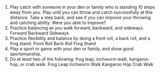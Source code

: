 1. Play catch with someone in your den or family who is standing 10 steps away from you.
   Play until you can throw and catch successfully at this distance.
   Take a step back, and see if you can improve your throwing and catching ability.
   Were you able to improve?
2. Practice balancing as you walk forward, backward, and sideways.
   Forward
   Backward
   Sideways
3. Practice flexibility and balance by doing a front roll, a back roll, and a frog stand.
   Front Roll
   Back Roll
   Frog Stand
4. Play a sport or game with your den or family, and show good sportsmanship.
5. Do at least two of the following: frog leap, inchworm walk, kangaroo hop, or crab walk.
   Frog Leap
   Inchworm Walk
   Kangaroo Hop
   Crab Walk
